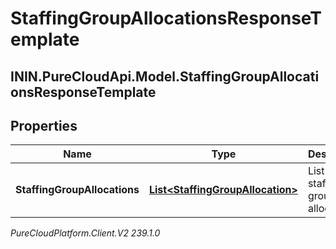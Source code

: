 # StaffingGroupAllocationsResponseTemplate

## ININ.PureCloudApi.Model.StaffingGroupAllocationsResponseTemplate

## Properties

|Name | Type | Description | Notes|
|------------ | ------------- | ------------- | -------------|
| **StaffingGroupAllocations** | [**List&lt;StaffingGroupAllocation&gt;**](StaffingGroupAllocation) | List of staffing group allocations | |



_PureCloudPlatform.Client.V2 239.1.0_
